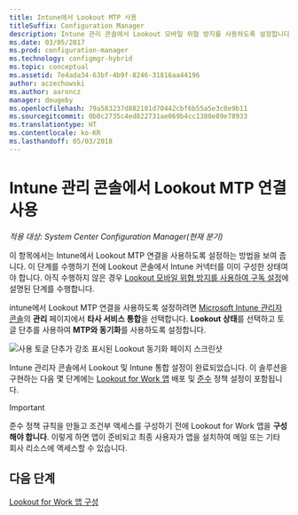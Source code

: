 ```yaml
---
title: Intune에서 Lookout MTP 사용
titleSuffix: Configuration Manager
description: Intune 관리 콘솔에서 Lookout 모바일 위협 방지를 사용하도록 설정합니다.
ms.date: 03/05/2017
ms.prod: configuration-manager
ms.technology: configmgr-hybrid
ms.topic: conceptual
ms.assetid: 7e4ada34-63bf-4b9f-8246-31816aa44196
author: aczechowski
ms.author: aaroncz
manager: dougeby
ms.openlocfilehash: 79a583237d882101d70442cbf6b55a5e3c0e9b11
ms.sourcegitcommit: 0b0c2735c4ed822731ae069b4cc1380e89e78933
ms.translationtype: HT
ms.contentlocale: ko-KR
ms.lasthandoff: 05/03/2018
---
```

# <a name="enable-lookout-mtp-connection-in-the-intune-admin-console"></a>Intune 관리 콘솔에서 Lookout MTP 연결 사용

*적용 대상: System Center Configuration Manager(현재 분기)*

이 항목에서는 Intune에서 Lookout MTP 연결을 사용하도록 설정하는 방법을 보여 줍니다. 이 단계를 수행하기 전에 Lookout 콘솔에서 Intune 커넥터를 이미 구성한 상태여야 합니다.  아직 수행하지 않은 경우 [Lookout 모바일 위협 방지를 사용하여 구독 설정](set-up-your-subscription-with-lookout.md)에 설명된 단계를 수행합니다.

intune에서 Lookout MTP 연결을 사용하도록 설정하려면 [Microsoft Intune 관리자 콘솔](https://manage.microsoft.com)의 **관리** 페이지에서 **타사 서비스 통합**을 선택합니다. **Lookout 상태**를 선택하고 토글 단추를 사용하여 **MTP와 동기화**를 사용하도록 설정합니다.

![사용 토글 단추가 강조 표시된 Lookout 동기화 페이지 스크린샷](media/lookout-intune-synchronization.png)

Intune 관리자 콘솔에서 Lookout 및 Intune 통합 설정이 완료되었습니다.  이 솔루션을 구현하는 다음 몇 단계에는 [Lookout for Work 앱](configure-and-deploy-lookout-for-work-apps.md) 배포 및 [준수](enable-device-threat-protection-rule-compliance-policy.md) 정책 설정이 포함됩니다.

>[!IMPORTANT]
> 준수 정책 규칙을 만들고 조건부 액세스를 구성하기 전에 Lookout for Work 앱을 **구성해야 합니다**. 이렇게 하면 앱이 준비되고 최종 사용자가 앱을 설치하여 메일 또는 기타 회사 리소스에 액세스할 수 있습니다.

## <a name="next-steps"></a>다음 단계
[Lookout for Work 앱 구성](configure-and-deploy-lookout-for-work-apps.md)
